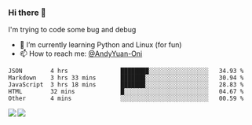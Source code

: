 ### Hi there 👋

I'm trying to code some bug and debug

- 🌱 I’m currently learning Python and Linux (for fun)
- 📫 How to reach me: [@AndyYuan-Oni](https://github.com/AndyYuan-Oni)


<!--START_SECTION:waka-->
```text
JSON        4 hrs               ████████░░░░░░░░░░░░░░░░░   34.93 % 
Markdown    3 hrs 33 mins       ███████░░░░░░░░░░░░░░░░░░   30.94 % 
JavaScript  3 hrs 18 mins       ███████░░░░░░░░░░░░░░░░░░   28.83 % 
HTML        32 mins             █░░░░░░░░░░░░░░░░░░░░░░░░   04.67 % 
Other       4 mins              ░░░░░░░░░░░░░░░░░░░░░░░░░   00.59 %
```
<!--END_SECTION:waka-->

  <!--**AndyYuan-Oni/AndyYuan-Oni** is a ✨ _special_ ✨ repository because its `README.md` (this file) appears on your GitHub profile.-->
<!--[![Top Langs](https://github-readme-stats.vercel.app/api/top-langs/?username=AndyYUan-Oni&layout=compact)](https://github.com/AndyYUan-Oni/github-readme-stats)-->
<a href="https://github.com/AndyYUan-Oni/github-readme-stats">
  <img align="left" src="https://github-readme-stats.vercel.app/api?username=AndyYUan-Oni&hide=stars" />
</a>
<a href="https://github.com/AndyYUan-Oni/github-readme-stats">
  <img align="left" src="https://github-readme-stats.vercel.app/api/top-langs/?username=AndyYUan-Oni&layout=compact" />
</a>

